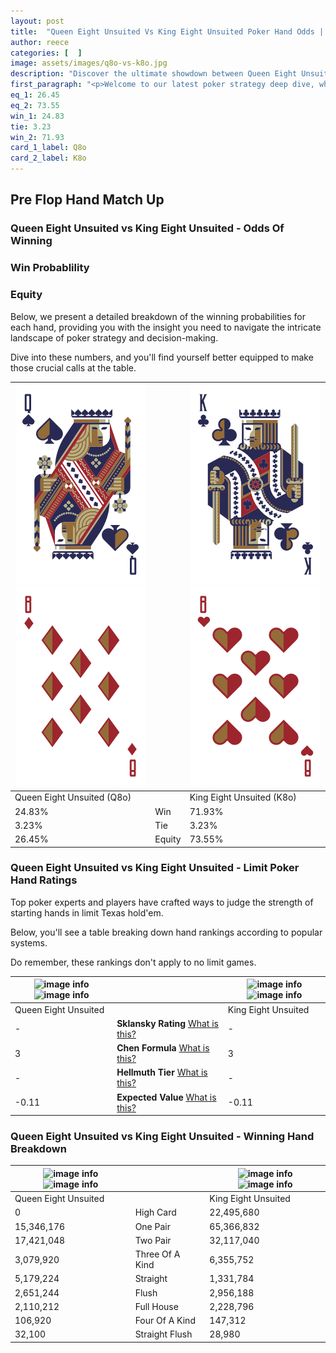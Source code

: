 ```yaml
---
layout: post
title:  "Queen Eight Unsuited Vs King Eight Unsuited Poker Hand Odds | Which Is The Better Hand In Poker? A Complete Guide"
author: reece
categories: [  ]
image: assets/images/q8o-vs-k8o.jpg
description: "Discover the ultimate showdown between Queen Eight Unsuited and King Eight Unsuited in poker! Uncover the odds, strategies, and scenarios where one hand triumphs over the other. Get ready to up your poker game with this thrilling analysis."
first_paragraph: "<p>Welcome to our latest poker strategy deep dive, where we're pitting two distinct hands against each other in a high-stakes showdown: Queen Eight Unsuited vs King Eight Unsuited.</p><p>In the dynamic world of poker, every decision counts, and knowing which hand holds the upper hand is key to your success at the table.</p><p>In this article, we'll dissect these two hands, explore the scenarios where one dominates the other, and equip you with the knowledge to make strategic choices that can tip the odds in your favor.</p><p>Get ready to unravel the intriguing dynamics of these poker hands and elevate your game to new heights.</p>"
eq_1: 26.45
eq_2: 73.55
win_1: 24.83
tie: 3.23
win_2: 71.93
card_1_label: Q8o
card_2_label: K8o
---
```




[comment]: # (sp0)

## Pre Flop Hand Match Up

<div class="table hand-ratings" markdown="1"> 



### Queen Eight Unsuited vs King Eight Unsuited - Odds Of Winning


  
<div class="row graphs"> 
<div class="col-lg-6">
    <h3>Win Probablility</h3>
    <canvas id="WinChart"></canvas>
</div>
<div class="col-lg-6">
    <h3>Equity</h3>
    <canvas id="EquityChart"></canvas>
</div>
</div>

  Below, we present a detailed breakdown of the winning probabilities for each hand, providing you with the insight you need to navigate the intricate landscape of poker strategy and decision-making. 

Dive into these numbers, and you'll find yourself better equipped to make those crucial calls at the table.


    
| ![image info](assets/images/hand1/q.png) ![image info](assets/images/hand1/8o.png) |  | ![image info](assets/images/hand2/k.png) ![image info](assets/images/hand2/8o.png) |
| -------- | -------- | -------- |
| Queen Eight Unsuited (Q8o) |  | King Eight Unsuited (K8o) |
| 24.83% | Win | 71.93% |
| 3.23% | Tie | 3.23% |
| 26.45% | Equity | 73.55% |




[comment]: # (sp1)



### Queen Eight Unsuited vs King Eight Unsuited - Limit Poker Hand Ratings

Top poker experts and players have crafted ways to judge the strength of starting hands in limit Texas hold'em. 

Below, you'll see a table breaking down hand rankings according to popular systems. 

Do remember, these rankings don't apply to no limit games.


    
| ![image info](https://www.riverpairs.com/assets/images/hand1/q.png) ![image info](https://www.riverpairs.com/assets/images/hand1/8o.png) |  | ![image info](https://www.riverpairs.com/assets/images/hand2/k.png) ![image info](https://www.riverpairs.com/assets/images/hand2/8o.png) |
| -------- | -------- | -------- |
| Queen Eight Unsuited |  | King Eight Unsuited |
| - | **Sklansky Rating** [What is this?](/sklansky-rating-explained) | - |
| 3 | **Chen Formula** [What is this?](/chen-formula-explained) | 3 |
| - | **Hellmuth Tier** [What is this?](/Hellmuth-tier-explained) | - |
| -0.11 | **Expected Value** [What is this?](/expected-value-explained) | -0.11 |




[comment]: # (sp2)



### Queen Eight Unsuited vs King Eight Unsuited - Winning Hand Breakdown


    
| ![image info](https://www.riverpairs.com/assets/images/hand1/q.png) ![image info](https://www.riverpairs.com/assets/images/hand1/8o.png) |  | ![image info](https://www.riverpairs.com/assets/images/hand2/k.png) ![image info](https://www.riverpairs.com/assets/images/hand2/8o.png) |
| -------- | -------- | -------- |
| Queen Eight Unsuited |  | King Eight Unsuited |
| 0 | High Card | 22,495,680 |
| 15,346,176 | One Pair | 65,366,832 |
| 17,421,048 | Two Pair | 32,117,040 |
| 3,079,920 | Three Of A Kind | 6,355,752 |
| 5,179,224 | Straight | 1,331,784 |
| 2,651,244 | Flush | 2,956,188 |
| 2,110,212 | Full House | 2,228,796 |
| 106,920 | Four Of A Kind | 147,312 |
| 32,100 | Straight Flush | 28,980 |




[comment]: # (sp3)



</div>

[comment]: # (sp4)



[comment]: # (sp5)

